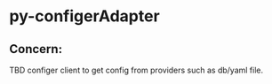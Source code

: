 # py-configerAdapter


## Concern:

TBD
configer client to get config from providers such as db/yaml file.